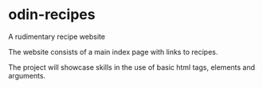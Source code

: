# odin-recipes
A rudimentary recipe website

The website consists of a main index page with links to recipes.

The project will showcase skills in the use of basic html tags, elements and arguments.
